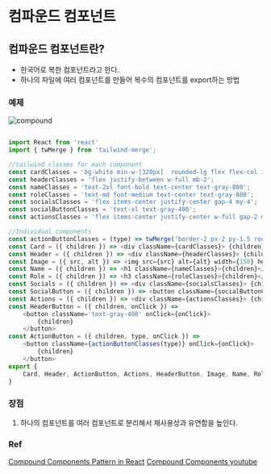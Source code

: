 # 컴파운드 컴포넌트

## 컴파운드 컴포넌트란?

- 한국어로 복한 컴포넌트라고 한다.
- 하나의 파일에 여러 컴포넌트를 만들어 복수의 컴포넌트를 export하는 방법

### 예제

![compound](https://miro.medium.com/v2/resize:fit:1100/format:webp/1*-cbYp7ynCa0jhyn1wJRocg.png)

```js

import React from 'react'
import { twMerge } from 'tailwind-merge';

//tailwind classes for each component
const cardClasses = 'bg-white min-w-[320px]  rounded-lg flex flex-col items-center justify-center p-5';
const headerClasses = 'flex justify-between w-full mb-2';
const nameClasses = 'text-2xl font-bold text-center text-gray-800';
const roleClasses = 'text-md font-medium text-center text-gray-800';
const socialsClasses = 'flex items-center justify-center gap-4 my-4';
const socialButtonClasses = 'text-xl text-gray-400';
const actionsClasses = 'flex items-center justify-center w-full gap-2 mt-2'

//Individual components
const actionButtonClasses = (type) => twMerge('border-2 px-2 py-1.5 rounded text-sm font-bold w-full', type === 'primary' ? 'bg-sky-700 text-white' : 'text-gray-400 bg-white');
const Card = ({ children }) => <div className={cardClasses}> {children} </div>
const Header = ({ children }) => <div className={headerClasses}> {children} </div>
const Image = ({ src, alt }) => <img src={src} alt={alt} width={150} height={150} className='rounded-full' />
const Name = ({ children }) => <h1 className={nameClasses}>{children}</h1>
const Role = ({ children }) => <h3 className={roleClasses}>{children}</h3>
const Socials = ({ children }) => <div className={socialsClasses}> {children} </div>
const SocialButton = ({ children }) => <button className={socialButtonClasses}> {children} </button>
const Actions = ({ children }) => <div className={actionsClasses}> {children} </div>
const HeaderButton = ({ children, onClick }) =>
    <button className='text-gray-400' onClick={onClick}>
        {children}
    </button>
const ActionButton = ({ children, type, onClick }) =>
    <button className={actionButtonClasses(type)} onClick={onClick}>
        {children}
    </button>
export {
    Card, Header, ActionButton, Actions, HeaderButton, Image, Name, Role, SocialButton, Socials,
}

```

### 장점

1. 하나의 컴포넌트를 여러 컴포넌트로 분리해서 재사용성과 유연함을 높인다.

### Ref

[Compound Components Pattern in React](https://javascript.plainenglish.io/compound-components-pattern-in-react-4c176c18f9ba)
[Compound Components youtube](https://www.youtube.com/watch?v=PPOKvugfi98)
